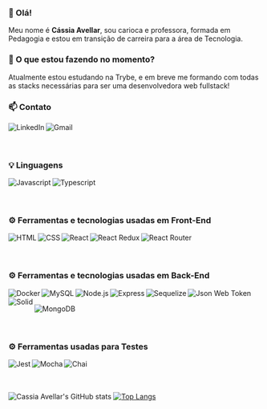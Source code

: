### 👋 Olá!

Meu nome é **Cássia Avellar**, sou carioca e professora, formada em Pedagogia e estou em transição de carreira para a área de Tecnologia.

### 📌 O que estou fazendo no momento?
Atualmente estou estudando na Trybe, e em breve me formando com todas as stacks necessárias para ser uma desenvolvedora web fullstack!


### 📫 Contato

<a href="https://www.linkedin.com/in/cassia-avellar/" target="_blank"><img align=left alt="LinkedIn" src="https://img.shields.io/badge/LinkedIn-0077B5?style=for-the-badge&logo=linkedin&logoColor=white" /></a>

<a href="mailto:c.m.avellar@gmail.com" target="_blank"><img align=left alt="Gmail" src="https://img.shields.io/badge/Gmail-D14836?style=for-the-badge&logo=gmail&logoColor=white" /></a>

<br/>
<br/>
<br/>

### 💡 Linguagens

<a href="https://www.javascript.com/" target="_blank"><img align=left alt="Javascript" src="https://img.shields.io/badge/JavaScript-323330?style=for-the-badge&logo=javascript&logoColor=F7DF1E"
 /><a>
 
<a href="https://www.typescriptlang.org/" target="_blank"><img align=left alt="Typescript" src="https://img.shields.io/badge/TypeScript-007ACC?style=for-the-badge&logo=typescript&logoColor=white"
 /><a> 
    
<br/>   
<br/>
<br/>
  
### ⚙️ Ferramentas e tecnologias usadas em Front-End
 
<a href="https://developer.mozilla.org/pt-BR/docs/Web/HTML" target="_blank"><img align=left alt="HTML" src="https://img.shields.io/badge/HTML5-E34F26?style=for-the-badge&logo=html5&logoColor=white"
/><a>
 
<a href="https://developer.mozilla.org/en-US/docs/Web/CSS" target="_blank"><img align=left alt="CSS" src="https://img.shields.io/badge/CSS3-1572B6?style=for-the-badge&logo=css3&logoColor=white"
/><a>

<a href="https://pt-br.reactjs.org/" target="_blank"><img align=left alt="React" src="https://img.shields.io/badge/React-20232A?style=for-the-badge&logo=react&logoColor=61DAFB"
/><a>
 
<a href="https://redux.js.org/" target="_blank"><img align=left alt="React Redux" src="https://img.shields.io/badge/Redux-593D88?style=for-the-badge&logo=redux&logoColor=white"
/><a>
  
<a href="https://reactrouter.com/en/main/" target="_blank"><img align=left alt="React Router" src="https://img.shields.io/badge/React_Router-CA4245?style=for-the-badge&logo=react-router&logoColor=white"
/><a>
 
<br/>
<br/>
<br/>
 
### ⚙️ Ferramentas e tecnologias usadas em Back-End
 
<a href="https://docs.docker.com/"><img align=left alt="Docker" src="https://img.shields.io/badge/Docker-2CA5E0?style=for-the-badge&logo=docker&logoColor=white"
/><a>
 
<a href="https://dev.mysql.com/doc/"><img align=left alt="MySQL" src="https://img.shields.io/badge/MySQL-005C84?style=for-the-badge&logo=mysql&logoColor=white"
/><a>
 
<a href="https://nodejs.org/en/docs/"><img align=left alt="Node.js" src="https://img.shields.io/badge/Node.js-339933?style=for-the-badge&logo=nodedotjs&logoColor=white"
/><a>

<a href="https://expressjs.com/"><img align=left alt="Express" src="https://img.shields.io/badge/Express.js-000000?style=for-the-badge&logo=express&logoColor=white"
/><a>

<a href="https://sequelize.org/"><img align=left alt="Sequelize" src="https://img.shields.io/badge/Sequelize-52B0E7?style=for-the-badge&logo=Sequelize&logoColor=white"
/><a>
  
<a href="https://jwt.io/"><img align=left alt="Json Web Token" src="https://img.shields.io/badge/JWT-000000?style=for-the-badge&logo=JSON%20web%20tokens&logoColor=white"
/><a>
   
<a href="https://en.wikipedia.org/wiki/SOLID"><img align=left alt="Solid" src="https://img.shields.io/badge/Solid%20JS-2C4F7C?style=for-the-badge&logo=solid&logoColor=white"
/><a>
<br/>
    
<a href="https://www.mongodb.com/docs/atlas/"><img align=left alt="MongoDB" src="https://img.shields.io/badge/MongoDB-4EA94B?style=for-the-badge&logo=mongodb&logoColor=white"
/><a>
 
<br/>
<br/>
<br/>
 
### ⚙️ Ferramentas usadas para Testes
 
<a href="https://jestjs.io/pt-BR/"><img align=left alt="Jest" src="https://img.shields.io/badge/chai-A30701?style=for-the-badge&logo=chai&logoColor=white"
/><a>
 
<a href="https://mochajs.org/"><img align=left alt="Mocha" src="https://img.shields.io/badge/Mocha-8D6748?style=for-the-badge&logo=Mocha&logoColor=white"
/><a>
 
<a href="https://www.chaijs.com/"><img align=left alt="Chai" src="https://img.shields.io/badge/Jest-C21325?style=for-the-badge&logo=jest&logoColor=white"
/><a>
 
<br/>
<br/>
<br/>
   
![Cassia Avellar's GitHub stats](https://github-readme-stats.vercel.app/api?username=cmavellar&show_icons=true&theme=transparent&count_private=true)
[![Top Langs](https://github-readme-stats.vercel.app/api/top-langs/?username=cmavellar&layout=compact)](https://github.com/cmavellar/github-readme-stats)



